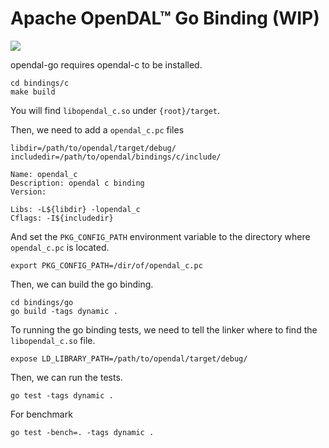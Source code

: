 # Apache OpenDAL™ Go Binding (WIP)

![](https://img.shields.io/badge/status-unreleased-red)

opendal-go requires opendal-c to be installed.

```shell
cd bindings/c
make build
```

You will find `libopendal_c.so` under `{root}/target`.

Then, we need to add a `opendal_c.pc` files

```pc
libdir=/path/to/opendal/target/debug/
includedir=/path/to/opendal/bindings/c/include/

Name: opendal_c
Description: opendal c binding
Version:

Libs: -L${libdir} -lopendal_c
Cflags: -I${includedir}
```

And set the `PKG_CONFIG_PATH` environment variable to the directory where `opendal_c.pc` is located.

```shell
export PKG_CONFIG_PATH=/dir/of/opendal_c.pc
```

Then, we can build the go binding.

```shell
cd bindings/go
go build -tags dynamic .
```

To running the go binding tests, we need to tell the linker where to find the `libopendal_c.so` file.

```shell
expose LD_LIBRARY_PATH=/path/to/opendal/target/debug/
```

Then, we can run the tests.

```shell
go test -tags dynamic .
```

For benchmark

```shell
go test -bench=. -tags dynamic .
```
